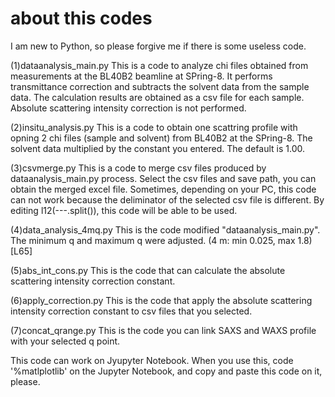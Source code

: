 # about this codes
I am new to Python, so please forgive me if there is some useless code.

(1)dataanalysis_main.py
This is a code to analyze chi files obtained from measurements at the BL40B2 beamline at SPring-8.
It performs transmittance correction and subtracts the solvent data from the sample data.
The calculation results are obtained as a csv file for each sample.
Absolute scattering intensity correction is not performed.

(2)insitu_analysis.py
This is a code to obtain one scattring profile with opning 2 chi files (sample and solvent) from BL40B2 at the SPring-8.
The solvent data multiplied by the constant you entered. The default is 1.00.

(3)csvmerge.py
This is a code to merge csv files produced by dataanalysis_main.py process.
Select the csv files and save path, you can obtain the merged excel file.
Sometimes, depending on your PC, this code can not work because the deliminator of the selected csv file is different.
By editing l12(---.split()), this code will be able to be used.

(4)data_analysis_4mq.py
This is the code modified "dataanalysis_main.py". The minimum q and maximum q were adjusted. (4 m: min 0.025, max 1.8)[L65]

(5)abs_int_cons.py
This is the code that can calculate the absolute scattering intensity correction constant.

(6)apply_correction.py
This is the code that apply the absolute scattering intensity correction constant to csv files that you selected.

(7)concat_qrange.py
This is the code you can link SAXS and WAXS profile with your selected q point.

This code can work on Jyupyter Notebook. When you use this, code '%matlplotlib' on the Jupyter Notebook, and copy and paste this code on it, please.
